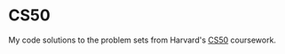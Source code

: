 # CS50
My code solutions to the problem sets from Harvard's [CS50](https://cs50.harvard.edu/x/2024/) coursework.
